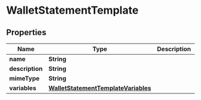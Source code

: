 

# WalletStatementTemplate


## Properties

| Name | Type | Description | Notes |
|------------ | ------------- | ------------- | -------------|
|**name** | **String** |  |  [optional] |
|**description** | **String** |  |  [optional] |
|**mimeType** | **String** |  |  [optional] |
|**variables** | [**WalletStatementTemplateVariables**](WalletStatementTemplateVariables.md) |  |  [optional] |



